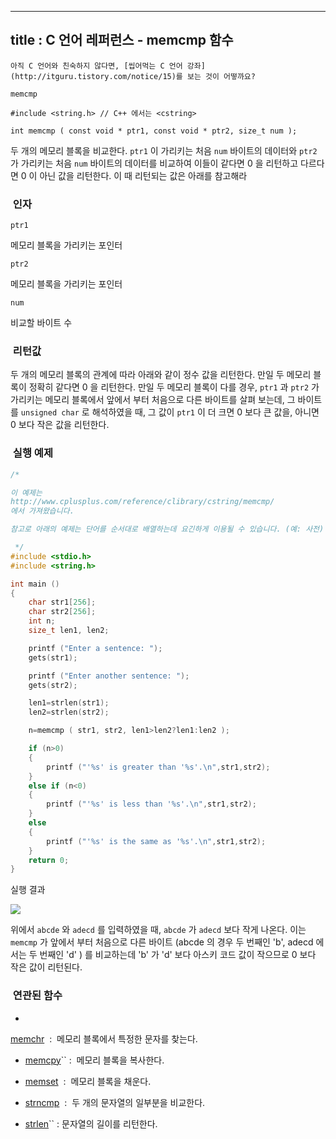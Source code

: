 ----------------
title : C 언어 레퍼런스 - memcmp 함수
--------------



```warning
아직 C 언어와 친숙하지 않다면, [씹어먹는 C 언어 강좌](http://itguru.tistory.com/notice/15)를 보는 것이 어떻까요?

```

`memcmp`




```info
#include <string.h> // C++ 에서는 <cstring>

int memcmp ( const void * ptr1, const void * ptr2, size_t num );
```


두 개의 메모리 블록을 비교한다.
`ptr1` 이 가리키는 처음 `num` 바이트의 데이터와 `ptr2` 가 가리키는 처음 `num` 바이트의 데이터를 비교하여 이들이 같다면 0 을 리턴하고 다르다면 0 이 아닌 값을 리턴한다. 이 때 리턴되는 값은 아래를 참고해라



###  인자




`ptr1`

메모리 블록을 가리키는 포인터

`ptr2`

메모리 블록을 가리키는 포인터

`num`

비교할 바이트 수



###  리턴값




두 개의 메모리 블록의 관계에 따라 아래와 같이 정수 값을 리턴한다.
만일 두 메모리 블록이 정확히 같다면 0 을 리턴한다.
만일 두 메모리 블록이 다를 경우, `ptr1` 과 `ptr2` 가 가리키는 메모리 블록에서 앞에서 부터 처음으로 다른 바이트를 살펴 보는데, 그 바이트를 `unsigned char` 로 해석하였을 때, 그 값이 `ptr1` 이 더 크면 0 보다 큰 값을, 아니면 0 보다 작은 값을 리턴한다.



###  실행 예제




```cpp
/*

이 예제는
http://www.cplusplus.com/reference/clibrary/cstring/memcmp/
에서 가져왔습니다.

참고로 아래의 예제는 단어를 순서대로 배열하는데 요긴하게 이용될 수 있습니다. (예: 사전)

 */
#include <stdio.h>
#include <string.h>

int main ()
{
    char str1[256];
    char str2[256];
    int n;
    size_t len1, len2;

    printf ("Enter a sentence: ");
    gets(str1);

    printf ("Enter another sentence: ");
    gets(str2);

    len1=strlen(str1);
    len2=strlen(str2);

    n=memcmp ( str1, str2, len1>len2?len1:len2 );

    if (n>0)
    {
        printf ("'%s' is greater than '%s'.\n",str1,str2);
    }
    else if (n<0)
    {
        printf ("'%s' is less than '%s'.\n",str1,str2);
    }
    else
    {
        printf ("'%s' is the same as '%s'.\n",str1,str2);
    }
    return 0;
}
```


실행 결과


![](http://img1.daumcdn.net/thumb/R1920x0/?fname=http%3A%2F%2Fcfile4.uf.tistory.com%2Fimage%2F161811194C24B767A228D0)


위에서 `abcde` 와 `adecd` 를 입력하였을 때, `abcde` 가 `adecd` 보다 작게 나온다. 이는 `memcmp` 가 앞에서 부터 처음으로 다른 바이트 (abcde 의 경우 두 번째인 'b', adecd 에서는 두 번째인 'd' ) 를 비교하는데 'b' 가 'd' 보다 아스키 코드 값이 작으므로 0 보다 작은 값이 리턴된다.



###  연관된 함수





* 
 [memchr](http://itguru.tistory.com/92)  :  메모리 블록에서 특정한 문자를 찾는다.



*  [memcpy](http://itguru.tistory.com/77)`` :  메모리 블록을 복사한다.



*  [memset](http://itguru.tistory.com/104)  :  메모리 블록을 채운다.

*  [strncmp](http://itguru.tistory.com/90)  :  두 개의 문자열의 일부분을 비교한다.

*  [strlen](http://itguru.tistory.com/106)`` : 문자열의 길이를 리턴한다.







